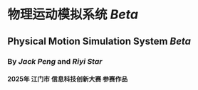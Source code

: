 # **物理运动模拟系统** *Beta*
## **P**hysical **M**otion **S**imulation **S**ystem *Beta*

### By ***Jack Peng*** and ***Riyi Star***

#### 2025年 江门市 信息科技创新大赛 参赛作品
